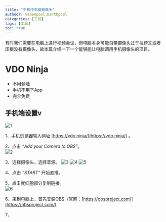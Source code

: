 ```yaml
---
title: "手机作电脑摄像头"
authoor: Venompool,Darthpool
categories: [工具]
tags: [工具]
toc: true
---
```


有时我们需要在电脑上进行视频会议，但电脑本身可能自带摄像头过于拉跨又或者压根没有摄像头，故本篇介绍一下一个能够能让电脑调用手机摄像头的项目。  
  
# VDO Ninja
* 不用登陆
* 手机不用下App
* 完全免费

## 手机端设置v   
![1](https://cdn.venompool.fun/blog.v.fun/231206/1.png)  

1、手机浏览器输入网址 [https://vdo.ninja/](https://vdo.ninja/) 。  
  
2、点击 *“Add your Camera to OBS”*。  
![2](https://cdn.venompool.fun/blog.v.fun/231206/2.jepg)  
  
3、选择摄像头，选择音源。 
![3](https://cdn.venompool.fun/blog.v.fun/231206/3.jpg) ![4](https://cdn.venompool.fun/blog.v.fun/231206/4.jpg) ![5](https://cdn.venompool.fun/blog.v.fun/231206/5.jpg)  
  
4、点击 *“START”* 开始直播。  
  
5、点击就红圈部分复制链接。  
![6](https://cdn.venompool.fun/blog.v.fun/231206/6.jpg)  
  
6、来到电脑上，首先安装OBS（官网：[https://obsproject.com/](https://obsproject.com/)  
  
7、
  

